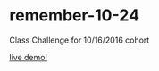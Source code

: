 # remember-10-24
Class Challenge for 10/16/2016 cohort

[live demo!](https://pages.git.musta.ch/avand-amiri/remember-10-24/)
